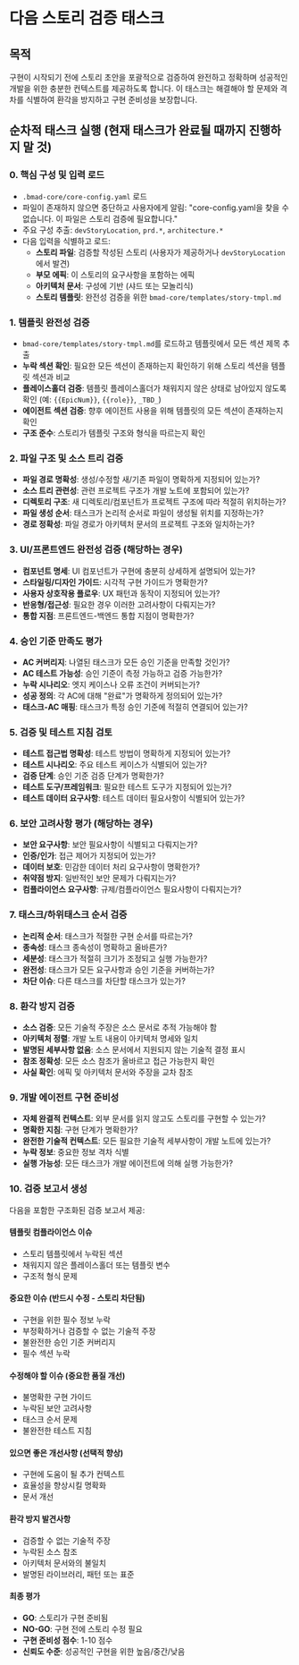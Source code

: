 <!-- Powered by BMAD™ Core -->

# 다음 스토리 검증 태스크

## 목적

구현이 시작되기 전에 스토리 초안을 포괄적으로 검증하여 완전하고 정확하며 성공적인 개발을 위한 충분한 컨텍스트를 제공하도록 합니다. 이 태스크는 해결해야 할 문제와 격차를 식별하여 환각을 방지하고 구현 준비성을 보장합니다.

## 순차적 태스크 실행 (현재 태스크가 완료될 때까지 진행하지 말 것)

### 0. 핵심 구성 및 입력 로드

- `.bmad-core/core-config.yaml` 로드
- 파일이 존재하지 않으면 중단하고 사용자에게 알림: "core-config.yaml을 찾을 수 없습니다. 이 파일은 스토리 검증에 필요합니다."
- 주요 구성 추출: `devStoryLocation`, `prd.*`, `architecture.*`
- 다음 입력을 식별하고 로드:
  - **스토리 파일**: 검증할 작성된 스토리 (사용자가 제공하거나 `devStoryLocation`에서 발견)
  - **부모 에픽**: 이 스토리의 요구사항을 포함하는 에픽
  - **아키텍처 문서**: 구성에 기반 (샤드 또는 모놀리식)
  - **스토리 템플릿**: 완전성 검증을 위한 `bmad-core/templates/story-tmpl.md`

### 1. 템플릿 완전성 검증

- `bmad-core/templates/story-tmpl.md`를 로드하고 템플릿에서 모든 섹션 제목 추출
- **누락 섹션 확인**: 필요한 모든 섹션이 존재하는지 확인하기 위해 스토리 섹션을 템플릿 섹션과 비교
- **플레이스홀더 검증**: 템플릿 플레이스홀더가 채워지지 않은 상태로 남아있지 않도록 확인 (예: `{{EpicNum}}`, `{{role}}`, `_TBD_`)
- **에이전트 섹션 검증**: 향후 에이전트 사용을 위해 템플릿의 모든 섹션이 존재하는지 확인
- **구조 준수**: 스토리가 템플릿 구조와 형식을 따르는지 확인

### 2. 파일 구조 및 소스 트리 검증

- **파일 경로 명확성**: 생성/수정할 새/기존 파일이 명확하게 지정되어 있는가?
- **소스 트리 관련성**: 관련 프로젝트 구조가 개발 노트에 포함되어 있는가?
- **디렉토리 구조**: 새 디렉토리/컴포넌트가 프로젝트 구조에 따라 적절히 위치하는가?
- **파일 생성 순서**: 태스크가 논리적 순서로 파일이 생성될 위치를 지정하는가?
- **경로 정확성**: 파일 경로가 아키텍처 문서의 프로젝트 구조와 일치하는가?

### 3. UI/프론트엔드 완전성 검증 (해당하는 경우)

- **컴포넌트 명세**: UI 컴포넌트가 구현에 충분히 상세하게 설명되어 있는가?
- **스타일링/디자인 가이드**: 시각적 구현 가이드가 명확한가?
- **사용자 상호작용 플로우**: UX 패턴과 동작이 지정되어 있는가?
- **반응형/접근성**: 필요한 경우 이러한 고려사항이 다뤄지는가?
- **통합 지점**: 프론트엔드-백엔드 통합 지점이 명확한가?

### 4. 승인 기준 만족도 평가

- **AC 커버리지**: 나열된 태스크가 모든 승인 기준을 만족할 것인가?
- **AC 테스트 가능성**: 승인 기준이 측정 가능하고 검증 가능한가?
- **누락 시나리오**: 엣지 케이스나 오류 조건이 커버되는가?
- **성공 정의**: 각 AC에 대해 "완료"가 명확하게 정의되어 있는가?
- **태스크-AC 매핑**: 태스크가 특정 승인 기준에 적절히 연결되어 있는가?

### 5. 검증 및 테스트 지침 검토

- **테스트 접근법 명확성**: 테스트 방법이 명확하게 지정되어 있는가?
- **테스트 시나리오**: 주요 테스트 케이스가 식별되어 있는가?
- **검증 단계**: 승인 기준 검증 단계가 명확한가?
- **테스트 도구/프레임워크**: 필요한 테스트 도구가 지정되어 있는가?
- **테스트 데이터 요구사항**: 테스트 데이터 필요사항이 식별되어 있는가?

### 6. 보안 고려사항 평가 (해당하는 경우)

- **보안 요구사항**: 보안 필요사항이 식별되고 다뤄지는가?
- **인증/인가**: 접근 제어가 지정되어 있는가?
- **데이터 보호**: 민감한 데이터 처리 요구사항이 명확한가?
- **취약점 방지**: 일반적인 보안 문제가 다뤄지는가?
- **컴플라이언스 요구사항**: 규제/컴플라이언스 필요사항이 다뤄지는가?

### 7. 태스크/하위태스크 순서 검증

- **논리적 순서**: 태스크가 적절한 구현 순서를 따르는가?
- **종속성**: 태스크 종속성이 명확하고 올바른가?
- **세분성**: 태스크가 적절히 크기가 조정되고 실행 가능한가?
- **완전성**: 태스크가 모든 요구사항과 승인 기준을 커버하는가?
- **차단 이슈**: 다른 태스크를 차단할 태스크가 있는가?

### 8. 환각 방지 검증

- **소스 검증**: 모든 기술적 주장은 소스 문서로 추적 가능해야 함
- **아키텍처 정렬**: 개발 노트 내용이 아키텍처 명세와 일치
- **발명된 세부사항 없음**: 소스 문서에서 지원되지 않는 기술적 결정 표시
- **참조 정확성**: 모든 소스 참조가 올바르고 접근 가능한지 확인
- **사실 확인**: 에픽 및 아키텍처 문서와 주장을 교차 참조

### 9. 개발 에이전트 구현 준비성

- **자체 완결적 컨텍스트**: 외부 문서를 읽지 않고도 스토리를 구현할 수 있는가?
- **명확한 지침**: 구현 단계가 명확한가?
- **완전한 기술적 컨텍스트**: 모든 필요한 기술적 세부사항이 개발 노트에 있는가?
- **누락 정보**: 중요한 정보 격차 식별
- **실행 가능성**: 모든 태스크가 개발 에이전트에 의해 실행 가능한가?

### 10. 검증 보고서 생성

다음을 포함한 구조화된 검증 보고서 제공:

#### 템플릿 컴플라이언스 이슈

- 스토리 템플릿에서 누락된 섹션
- 채워지지 않은 플레이스홀더 또는 템플릿 변수
- 구조적 형식 문제

#### 중요한 이슈 (반드시 수정 - 스토리 차단됨)

- 구현을 위한 필수 정보 누락
- 부정확하거나 검증할 수 없는 기술적 주장
- 불완전한 승인 기준 커버리지
- 필수 섹션 누락

#### 수정해야 할 이슈 (중요한 품질 개선)

- 불명확한 구현 가이드
- 누락된 보안 고려사항
- 태스크 순서 문제
- 불완전한 테스트 지침

#### 있으면 좋은 개선사항 (선택적 향상)

- 구현에 도움이 될 추가 컨텍스트
- 효율성을 향상시킬 명확화
- 문서 개선

#### 환각 방지 발견사항

- 검증할 수 없는 기술적 주장
- 누락된 소스 참조
- 아키텍처 문서와의 불일치
- 발명된 라이브러리, 패턴 또는 표준

#### 최종 평가

- **GO**: 스토리가 구현 준비됨
- **NO-GO**: 구현 전에 스토리 수정 필요
- **구현 준비성 점수**: 1-10 점수
- **신뢰도 수준**: 성공적인 구현을 위한 높음/중간/낮음
